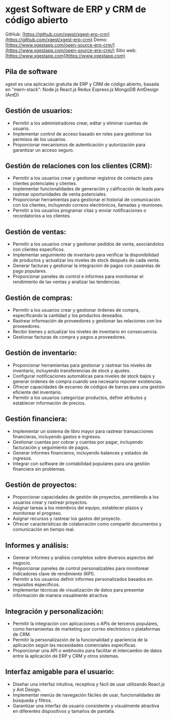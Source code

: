 # xgest Software de ERP y CRM de código abierto

GitHub: [https://github.com/xgest/xgest-erp-crm](https://github.com/xgest/xgest-erp-crm)
Demo: [https://www.xgestapp.com/open-source-erp-crm/](https://www.xgestapp.com/open-source-erp-crm/)
Sitio web: [https://www.xgestapp.com](https://www.xgestapp.com)

## Pila de software

xgest es una aplicación gratuita de ERP y CRM de código abierto, basada en "mern-stack": Node.js React.js Redux Express.js MongoDB AntDesign (AntD)

## Gestión de usuarios:

- Permitir a los administradores crear, editar y eliminar cuentas de usuario.
- Implementar control de acceso basado en roles para gestionar los permisos de los usuarios.
- Proporcionar mecanismos de autenticación y autorización para garantizar un acceso seguro.

## Gestión de relaciones con los clientes (CRM):

- Permitir a los usuarios crear y gestionar registros de contacto para clientes potenciales y clientes.
- Implementar funcionalidades de generación y calificación de leads para rastrear oportunidades de venta potenciales.
- Proporcionar herramientas para gestionar el historial de comunicación con los clientes, incluyendo correos electrónicos, llamadas y reuniones.
- Permitir a los usuarios programar citas y enviar notificaciones o recordatorios a los clientes.

## Gestión de ventas:

- Permitir a los usuarios crear y gestionar pedidos de venta, asociándolos con clientes específicos.
- Implementar seguimiento de inventario para verificar la disponibilidad de productos y actualizar los niveles de stock después de cada venta.
- Generar facturas y gestionar la integración de pagos con pasarelas de pago populares.
- Proporcionar paneles de control e informes para monitorear el rendimiento de las ventas y analizar las tendencias.

## Gestión de compras:

- Permitir a los usuarios crear y gestionar órdenes de compra, especificando la cantidad y los productos deseados.
- Rastrear información de proveedores y gestionar las relaciones con los proveedores.
- Recibir bienes y actualizar los niveles de inventario en consecuencia.
- Gestionar facturas de compra y pagos a proveedores.

## Gestión de inventario:

- Proporcionar herramientas para gestionar y rastrear los niveles de inventario, incluyendo transferencias de stock y ajustes.
- Configurar notificaciones automáticas para niveles de stock bajos y generar órdenes de compra cuando sea necesario reponer existencias.
- Ofrecer capacidades de escaneo de códigos de barras para una gestión eficiente del inventario.
- Permitir a los usuarios categorizar productos, definir atributos y establecer información de precios.

## Gestión financiera:

- Implementar un sistema de libro mayor para rastrear transacciones financieras, incluyendo gastos e ingresos.
- Gestionar cuentas por cobrar y cuentas por pagar, incluyendo facturación y seguimiento de pagos.
- Generar informes financieros, incluyendo balances y estados de ingresos.
- Integrar con software de contabilidad populares para una gestión financiera sin problemas.

## Gestión de proyectos:

- Proporcionar capacidades de gestión de proyectos, permitiendo a los usuarios crear y rastrear proyectos.
- Asignar tareas a los miembros del equipo, establecer plazos y monitorear el progreso.
- Asignar recursos y rastrear los gastos del proyecto.
- Ofrecer características de colaboración como compartir documentos y comunicación en tiempo real.

## Informes y análisis:

- Generar informes y análisis completos sobre diversos aspectos del negocio.
- Proporcionar paneles de control personalizables para monitorear indicadores clave de rendimiento (KPI).
- Permitir a los usuarios definir informes personalizados basados en requisitos específicos.
- Implementar técnicas de visualización de datos para presentar información de manera visualmente atractiva.

## Integración y personalización:

- Permitir la integración con aplicaciones o APIs de terceros populares, como herramientas de marketing por correo electrónico o plataformas de CRM.
- Permitir la personalización de la funcionalidad y apariencia de la aplicación según las necesidades comerciales específicas.
- Proporcionar una API o webhooks para facilitar el intercambio de datos entre la aplicación de ERP y CRM y otros sistemas.

## Interfaz amigable para el usuario:

- Diseñar una interfaz intuitiva, receptiva y fácil de usar utilizando React.js y Ant Design.
- Implementar menús de navegación fáciles de usar, funcionalidades de búsqueda y filtros.
- Garantizar una interfaz de usuario consistente y visualmente atractiva en diferentes dispositivos y tamaños de pantalla.